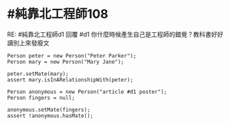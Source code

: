 # #純靠北工程師108


RE: #純靠北工程師d1
回覆 #d1
你什麼時候產生自己是工程師的錯覺？教科書好好讀別上來發廢文


```
Person peter = new Person("Peter Parker");
Person mary = new Person("Mary Jane");

peter.setMate(mary);
assert mary.isInARelationshipWith(peter);

Person anonymous = new Person("article #d1 poster");
Person fingers = null;

anonymous.setMate(fingers);
assert !anonymous.hasMate();
```

